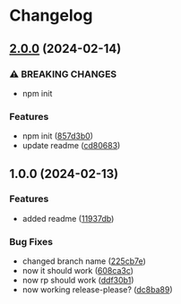 # Changelog

## [2.0.0](https://github.com/tristan-valar/release-please/compare/v1.0.0...v2.0.0) (2024-02-14)


### ⚠ BREAKING CHANGES

* npm init

### Features

* npm init ([857d3b0](https://github.com/tristan-valar/release-please/commit/857d3b01696d0a8511e48113b606f51f00fe3faa))
* update readme ([cd80683](https://github.com/tristan-valar/release-please/commit/cd80683f75ee8be5e3d7989cf708818a15185c3b))

## 1.0.0 (2024-02-13)


### Features

* added readme ([11937db](https://github.com/tristan-valar/release-please/commit/11937db61afd37c38bcf94e1f985a6f68dcd882c))


### Bug Fixes

* changed branch name ([225cb7e](https://github.com/tristan-valar/release-please/commit/225cb7e454e724cded605a1ec5d0bab3cd909e99))
* now it should work ([608ca3c](https://github.com/tristan-valar/release-please/commit/608ca3ca2d09a0a591360db8f1677ede25b01352))
* now rp should work ([ddf30b1](https://github.com/tristan-valar/release-please/commit/ddf30b1ef03ad93cba82ceae823c73679be8c04e))
* now working release-please? ([dc8ba89](https://github.com/tristan-valar/release-please/commit/dc8ba890a9551d323c66c25c3bc069f7d5026ad5))
